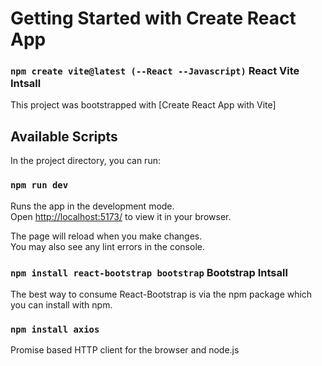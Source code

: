 # Getting Started with Create React App

### `npm create vite@latest (--React --Javascript)` React Vite Intsall

This project was bootstrapped with [Create React App with Vite]

## Available Scripts

In the project directory, you can run:

### `npm run dev`

Runs the app in the development mode.\
Open [http://localhost:5173/](http://localhost:5173/) to view it in your browser.

The page will reload when you make changes.\
You may also see any lint errors in the console.

### `npm install react-bootstrap bootstrap` Bootstrap Intsall

The best way to consume React-Bootstrap is via the npm package which you can install with npm.

### `npm install axios` 

Promise based HTTP client for the browser and node.js


